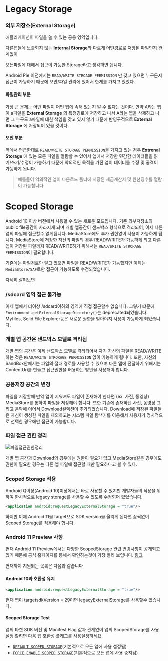 # Legacy Storage

### 외부 저장소(External Storage)

애플리케이션이 파일을 쓸 수 있는 공용 영역입니다.

다른앱들에 노출되지 않는 **Internal Storage**와 다르게 어떤경로로 저장된 파일인지 관계없이

모든파일에 대해서 접근이 가능한 Storage라고 생각하면 됩니다.



Android Pie 이전에서는 ```READ/WRITE STROAGE PERMISSION``` 만 갖고 있으면 누구든지 접근이 가능하기 때문에 보안/파일 관리에 있어서 한계를 가지고 있었다.



#### 파일관리 부분

가장 큰 문제는 어떤 파일이 어떤 앱에 속해 있는지 알 수 없다는 것이다. 만약 A라는 앱이 a파일을 **External Storage** 의 특정경로에 저장하고 나서 A라는 앱을 삭제하고 나면 그 누구도  a파일에 대한 책임을 갖고 있지 않기 때문에 반영구적으로 **External Storage** 에 저장되어 있을 것이다.



#### 보안 부분

 앞에서 언급한대로 ```READ/WRITE STORAGE PERMISSION```을 가지고 있는 경우 **Extrenal Storage** 에 있는 모든 파일을 열람할 수 있어서 앱에서 저장한 민감함 데이터들을 읽기/쓰기/수정이 가능하기 때문에 악의적인 목적을 가진 앱이 데이터를 수정 및 공격이 가능하게 됩니다. 

> 예를들어 악의적인 앱이 다운로드 폴더에 저장된 세금계산서 및 원천징수를 열람이 가능합니다.



# Scoped Storage 

Android 10 이상 버전에서 사용할 수 있는 새로운 모드입니다. 기존 외부저장소의 public file공간이 사라지게 되며 개별 앱공간이 샌드박스 형식으로 격리되어, 이제 다른앱의 파일에 접근할수 없게됩니다. MediaStore에도 추가 권한없이 사용이 가능하게 됩니다. MediaStore에 저장한 자신의 파일의 경우 READ/WRITE가 가능하게 되고 다른 앱이 저장된 파일까지 READ/WRITE하기 위해서는 ```READ/WRITE STRORAGE PERMISSION```이 필요합니다. 



기존에는 파일경로만 알고 있으면 파일을 READ/WRITE가 가능했지만 이제는 ```MediaStore/SAF```로만 접근이 가능하도록 수정되었습니다. 



자세히 살펴보면



### /sdcard 영역 접근 불가능

이제 앱에서 더이상 /sdcard이하의 영역에 직접 접근할수 없습니다. 그렇기 떄문에 ```Environment.getExternalStorageDirectory()```는 deprecated되었습니다. Myfiles, Solid File Explorer등은  새로운 권한을 받아야지 사용이 가능하게 되었습니다.



### 개별 앱 공간은 샌드박스 모델로 격리됨

 개별 앱의 공간은 이제 샌드박스 모델로 격리되어서 자기 자신의 파일을 READ/WRITE하는 것은  ```READ/WRITE STRORAGE PERMISSION``` 없이 가능하게 됩니다. 또한, 자신의 SandBox안에서는 파일의 절대 경로를 사용할 수 있으며 다른 앱에 전달하기 위해서는 ContentUri를 만들고 접근권한을 허용하는 방안을 사용해야 합니다.



### 공용저장 공간의 변경

 파일을 저장할때 만약 앱이 지워져도 파일이 존재해야 한다면 (ex: 사진, 동영상) MediaStore를 통하여 파일을 저장해야 합니다. 또한 기존에 존재하던 사진, 동영상 그리고 음악에 이어서 Download컬렉션이 추가되었습니다. Download에 저장된 파일들은 자신이 생성한 파일을 제외하고는 시스템 파일 탐색기를 이용해서 사용자가 명시적으로 선택한 경우에만 접근이 가능합니다.



### 파일 접근 권한 정리

![파일접근권한정리](C:\Users\hyunjaee.kim\AppData\Roaming\Typora\typora-user-images\image-20200701160011780.png)

개별 앱 공간과 Download의 경우에는 권한이 필요가 없고 MediaStore같은 경우에도 권한이 필요한 경우는 다른 앱 파일에 접근할 때만 필요하다고 볼 수 있다.



### Scoped Storage 적용

Android Q이상(Android 10)이상에서는 바로 사용할 수 있지만 개발자들의 적용을 위하여 한시적으로 legacy storage를 사용할 수 있도록 수정되어 있었습니다.  

```xml
<application android:requestLegacyExternalStorage = "true"/>
```

하지만 이제 Android 11을 target으로 SDK version을 올리게 된다면 꼼짝없이 Scoped Storage를 적용해야 합니다.  



### Android 11 Preview 사항

현재  Android 11 Preview에서는 다양한 ScopedStorage 관련 변경사항이 공개되고 있기 때문에 공식 홈페이지를 통해서 확인하는것이 가장 빨라 보입니다. [링크](https://developer.android.com/preview/privacy/storage)

현재까지 지원되는 목록은 다음과 같습니다



#### Android 10과 호환성 유지

```xml
<application android:requestLegacyExternalStorage = "true"/>
```

현재 앱이 targetsdkVersion = 29이면 legacyExternalStorage를 사용할수 있습니다. 



#### Scoped Storage Test

앱의 타겟 SDK 버전 및 Manifest Flag 값과 관계없이 앱의 ScopedStorage를 사용설정 할려면 다음 앱 호환성 플래그를 사용설정하세요.

* [`DEFAULT_SCOPED_STORAGE`](https://developer.android.com/preview/test-changes#default_scoped_storage)(기본적으로 모든 앱에 사용 설정됨)
* [`FORCE_ENABLE_SCOPED_STORAGE`](https://developer.android.com/preview/test-changes#force_enable_scoped_storage)(기본적으로 모든 앱에 사용 중지됨)